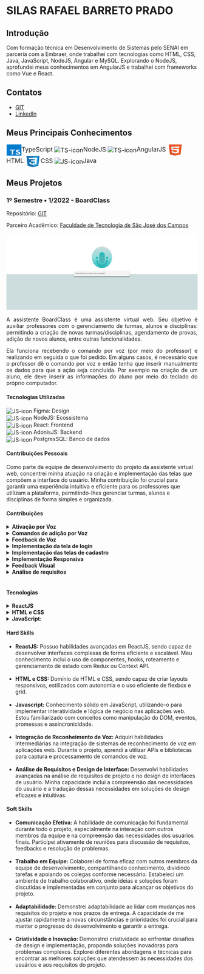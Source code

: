 # SILAS RAFAEL BARRETO PRADO

<link rel="stylesheet" type="text/css" href="styles.css">

## Introdução

Com formação técnica em Desenvolvimento de Sistemas pelo SENAI em parceria com a Embraer, onde trabalhei com tecnologias como HTML, CSS, Java, JavaScript, NodeJS, Angular e MySQL. Explorando o NodeJS, aprofundei meus conhecimentos em AngularJS e trabalhei com frameworks como Vue e React.

## Contatos

- [GIT](https://github.com/silasprd/)
- [LinkedIn](https://www.linkedin.com/in/silasprd/)

## Meus Principais Conhecimentos

<div style="display: inline_block; font-size: 16px;">
    <img align="center" alt="TS-icon" height="30" width="40" src="https://raw.githubusercontent.com/devicons/devicon/master/icons/typescript/typescript-plain.svg">TypeScript
    <img align="center" alt="TS-icon" height="30" width="40" src="https://cdn.jsdelivr.net/gh/devicons/devicon@latest/icons/nodejs/nodejs-original.svg">NodeJS
    <img align="center" alt="TS-icon" height="30" width="40" src="https://cdn.jsdelivr.net/gh/devicons/devicon/icons/angularjs/angularjs-original.svg">AngularJS
    <img align="center" alt="TS-icon" height="30" width="40" src="https://raw.githubusercontent.com/devicons/devicon/master/icons/html5/html5-original.svg">HTML
    <img align="center" alt="TS-icon" height="30" width="40" src="https://raw.githubusercontent.com/devicons/devicon/master/icons/css3/css3-original.svg">CSS
    <img align="center" alt="JS-icon" height="40" width="40" src="https://cdn.jsdelivr.net/gh/devicons/devicon@latest/icons/java/java-plain-wordmark.svg">Java
</div>

## Meus Projetos

### 1º Semestre • 1/2022 - BoardClass

Repositório: [GIT](https://www.git.com/equioe-vox/BoardClass)

<p align="justify">Parceiro Acadêmico: <a href="https://fatecsjc-prd.azurewebsites.net/">Faculdade de Tecnologia de São José dos Campos</a></p>

<img src="Semestre1/images/boardclass.jpeg" widht="600px" height="200px">

<p align="justify">A assistente BoardClass é uma assistente virtual web. Seu objetivo é auxiliar professores com o gerenciamento de turmas, alunos e disciplinas: permitindo a criação de novas turmas/disciplinas, agendamento de provas, adição de novos alunos, entre outras funcionalidades.</p>
<p align="justify">Ela funciona recebendo o comando por voz (por meio do professor) e realizando em seguida o que foi pedido. Em alguns casos, é necessário que o professor dê o comando por voz e então tenha que inserir manualmente os dados para que a ação seja concluída. Por exemplo na criação de um aluno, ele deve inserir as informações do aluno por meio do teclado do próprio computador.</p>

<!-- Fale sobre o projeto desenvolvido. Apresente a empresa parceira, o problema e a solução entregue pela equipe (mínimo de um parágrafo por item). Recomenda-se o uso de figuras (ou até mesmo vídeos) para ilustrar os principais projetos. -->

#### Tecnologias Utilizadas

<section>
    <div>
        <img align="center" alt="JS-icon" height="35" width="50" src="https://cdn.jsdelivr.net/gh/devicons/devicon@latest/icons/figma/figma-original.svg">
        Figma: Design
    </div>
    <div>
        <img align="center" alt="JS-icon" height="35" width="50" src="https://cdn.jsdelivr.net/gh/devicons/devicon@latest/icons/nodejs/nodejs-original.svg">
        NodeJS: Ecossistema
    </div>
    <div>
        <img align="center" alt="JS-icon" height="35" width="50" src="https://cdn.jsdelivr.net/gh/devicons/devicon@latest/icons/react/react-original.svg">
       React: Frontend
    </div>
    <div>
        <img align="center" alt="JS-icon" height="35" width="50" src="https://cdn.jsdelivr.net/gh/devicons/devicon@latest/icons/adonisjs/adonisjs-original.svg">
        AdonisJS: Backend
    </div>
    <div>
        <img align="center" alt="JS-icon" height="35" width="50" src="https://cdn.jsdelivr.net/gh/devicons/devicon@latest/icons/postgresql/postgresql-original.svg">
        PostgresSQL: Banco de dados
    </div>   
</section>

#### Contribuições Pessoais

<section>
    <p>Como parte da equipe de desenvolvimento do projeto da assistente virtual web, concentrei minha atuação na criação e implementação das telas que compõem a interface do usuário. Minha contribuição foi crucial para garantir uma experiência intuitiva e eficiente para os professores que utilizam a plataforma, permitindo-lhes gerenciar turmas, alunos e disciplinas de forma simples e organizada.</p>
    <h4>Contribuições</h4>
    <details>
        <summary><b>Ativação por Voz</b></summary>
        <p>Colaborei com a equipe de backend para integrar a funcionalidade de ativação por voz, permitindo que os professores acionem a assistente virtual simplesmente usando comandos de voz. Desenvolvi a interface de usuário para exibir feedback visual quando a assistente está ouvindo ativamente os comandos do usuário.</p>
        <p>O código abaixo permite aos usuários interagirem com o aplicativo por meio de comandos de voz. Para tal, utilizamos a bilbioteca SpeechRecognition do React. O componente inicializa estados para controlar se o aplicativo está ouvindo, mensagens a serem exibidas, e um alerta. Além disso, define funções para manipular o estado do alerta e exibir mensagens de boas-vindas. Se o navegador não suportar o reconhecimento de voz, uma mensagem de erro é renderizada. O componente também inclui lógica para redirecionar o usuário com base nos comandos de voz reconhecidos.</p>
        <pre><code>
<span>export const Home = () =&gt; {</span>
<span>
        function onShowAlert(type) {
            setAlert({
            type: type,
            text: "Olá! Sou o assistente BoardClass. Você pode pressionar o botão azul ao lado e me dar um comando por voz! ;)",
            show: true,
            });
        }

        useEffect(() => {
            setTimeout(() => {
            speak({
                text: textSpeek,
            });
            onShowAlert("warning");
            }, 1500);
        }, []);

        if (!SpeechRecognition.browserSupportsSpeechRecognition()) {
            return (
            <div className={styles.notSupportContainer}>
                Browser is not Support Speech Recognition.
            </div>
            );
        }
        const handleListening = () => {
            setIsListening(true);
            microphoneRef.current.classList.add("listening");
            SpeechRecognition.startListening({
            continuous: true,
            });
        };

        const stopListening = () => {
            setIsListening(false);
            microphoneRef.current.classList.remove("listening");
            SpeechRecognition.stopListening();
        };
</span>
<span>}</span>
        </code></pre>
    </details>
    <details>
        <summary><b>Comandos de adição por Voz</b></summary>
        Implementei a integração dos comandos de voz para adição de novos alunos e criação de turmas. Trabalhei na definição e reconhecimento dos padrões de voz para cada comando, garantindo que a assistente entendesse corretamente as solicitações dos professores e executasse as ações correspondentes de forma precisa e eficiente.
    </details>
    <details>
        <summary><b>Feedback de Voz</b></summary>
        Desenvolvi a funcionalidade de feedback de voz para fornecer confirmação auditiva quando os comandos de voz são reconhecidos e as ações são concluídas com sucesso. Isso ajudou a melhorar a experiência do usuário, fornecendo uma resposta imediata e garantindo que os professores se sintam confiantes ao usar a assistente virtual.
    </details>
    <details>
        <summary><b>Implementação da tela de login</b></summary>
        Desenvolvi a tela de login utilizando ReactJS, garantindo que os usuários pudessem acessar a plataforma de forma segura e intuitiva. Implementei campos de entrada para e-mail e senha, bem como validações de entrada para garantir a integridade dos dados fornecidos pelos usuários.
    </details>
    <details>
        <summary><b>Implementação das telas de cadastro</b></summary>
        Implementei as telas de cadastro de alunos, turmas e disciplinas, permitindo que os professores adicionem novos alunos, criem novas turmas e criem novas disciplinas. Utilizei formulários interativos e validações em tempo real para garantir a precisão e integridade dos dados inseridos.
    </details>
    <details>
        <summary><b>Implementação Responsiva</b></summary>
        Consciente da importância da acessibilidade em diferentes dispositivos, implementei um design responsivo em todas as telas desenvolvidas.
    </details>
    <details>
        <summary><b>Feedback Visual</b></summary>
        Integrei elementos visuais de feedback para fornecer aos usuários retorno imediato sobre suas ações.
    </details>
    <details>
        <summary><b>Análise de requisitos</b></summary>
        Participei da análise detalhada dos requisitos funcionais e não funcionais fornecidos.
    </details>
</section>
<br>
<section>
    <h4>Tecnologias</h4>
    <details>
        <summary><b>ReactJS</b></summary>
        Como principal framework para o desenvolvimento das telas da interface.    
    </details>
    <details>
        <summary><b>HTML e CSS</b></summary>
        Utilizados para a estruturação e estilização das páginas.
    </details>
    <details>
        <summary><b>JavaScript:</b></summary>
        Linguagem de programação fundamental para a interatividade das telas.   
    </details>
</section>
<!-- 
Apresente suas contribuições no projeto. Foque nas funcionalidades em que você mais atuou. Descreva sua atuação em detalhes, especificando que tecnologias você utilizou. -->

#### Hard Skills

<section>
    <ul>
        <li><b>ReactJS: </b> Possuo habilidades avançadas em ReactJS, sendo capaz de desenvolver interfaces complexas de forma eficiente e escalável. Meu conhecimento inclui o uso de componentes, hooks, roteamento e gerenciamento de estado com Redux ou Context API.</li><br>
        <li><b>HTML e CSS: </b>Domínio de HTML e CSS, sendo capaz de criar layouts responsivos, estilizados com autonomia e o uso eficiente de flexbox e grid.</li><br>
        <li><b>Javascript: </b>Conhecimento sólido em JavaScript, utilizando-o para implementar interatividade e lógica de negócio nas aplicações web. Estou familiarizado com conceitos como manipulação do DOM, eventos, promessas e assincronicidade.</li><br>
        <li><b>Integração de Reconheimento de Voz: </b> Adquiri habilidades intermediárias na integração de sistemas de reconhecimento de voz em aplicações web. Durante o projeto, aprendi a utilizar APIs e bibliotecas para captura e processamento de comandos de voz.</li><br>
        <li><b>Análise de Requisitos e Design de Interface: </b>Desenvolvi habilidades avançadas na análise de requisitos de projeto e no design de interfaces de usuário. Minha capacidade inclui a compreensão das necessidades do usuário e a tradução dessas necessidades em soluções de design eficazes e intuitivas.</li>
    </ul>
</section>

<!-- Apresente as hard skills que você utilizou/desenvolveu durante o projeto e o nível de proficiência alcançado. Exemplo: CSS - Sei fazer com autonomia -->

#### Soft Skills

<section>
    <ul>
        <li><b>Comunicação Efetiva: </b>A habilidade de comunicação foi fundamental durante todo o projeto, especialmente na interação com outros membros da equipe e na compreensão das necessidades dos usuários finais. Participei ativamente de reuniões para discussão de requisitos, feedbacks e resolução de problemas.</li><br>
        <li><b>Trabalho em Equipe: </b>Colaborei de forma eficaz com outros membros da equipe de desenvolvimento, compartilhando conhecimento, dividindo tarefas e apoiando os colegas conforme necessário. Estabeleci um ambiente de trabalho colaborativo, onde ideias e soluções foram discutidas e implementadas em conjunto para alcançar os objetivos do projeto.</li><br>
        <li><b>Adaptabilidade: </b>Demonstrei adaptabilidade ao lidar com mudanças nos requisitos do projeto e nos prazos de entrega. A capacidade de me ajustar rapidamente a novas circunstâncias e prioridades foi crucial para manter o progresso do desenvolvimento e garantir a entrega.</li><br>
        <li><b>Criatividade e Inovação: </b>Demonstrei criatividade ao enfrentar desafios de design e implementação, propondo soluções inovadoras para problemas complexos. Explorei diferentes abordagens e técnicas para encontrar as melhores soluções que atendessem às necessidades dos usuários e aos requisitos do projeto.</li>
    </ul>
</section>
<!-- Apresente as soft skills que você utilizou/desenvolveu durante o projeto e em quais situações elas foram fundamentais. Exemplo: Comunicação - Precisei exercitar minhas habilidades de comunicação para viabilizar as reuniões semanais levando em conta as disponibilidades dos membros, que não cursavam as mesmas disciplinas. -->

<!-- ### Em 2022-1
Mesmo formato

### Em 2022-2
Mesmo formato

### Em 2023-1
Mesmo formato

### Em 2023-2
Mesmo formato -->
